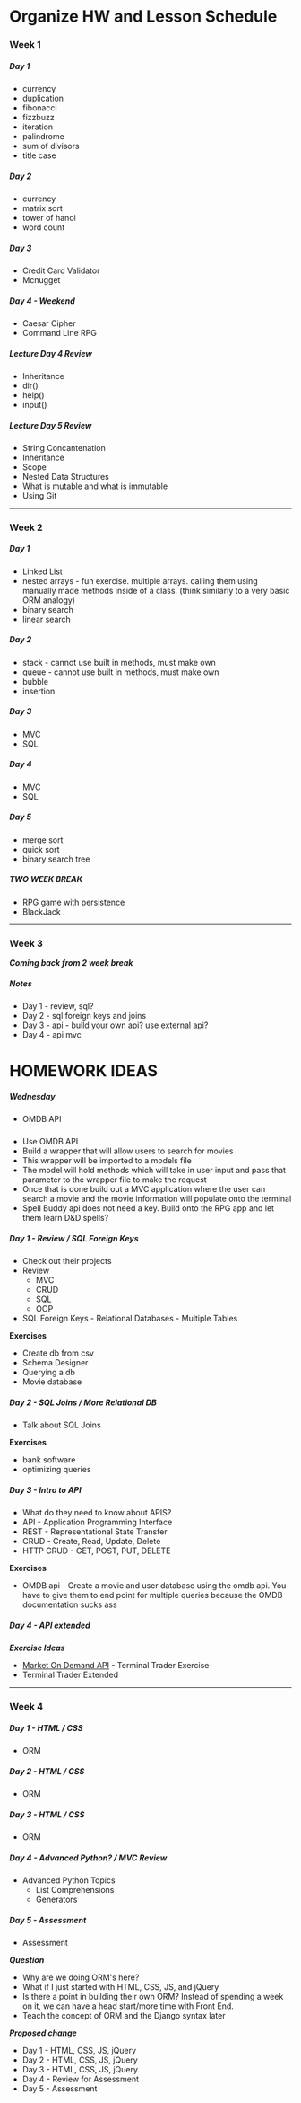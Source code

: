 # Organize HW and Lesson Schedule

### Week 1

##### Day 1
* currency
* duplication
* fibonacci
* fizzbuzz
* iteration
* palindrome
* sum of divisors
* title case

##### Day 2
* currency
* matrix sort
* tower of hanoi
* word count

##### Day 3
* Credit Card Validator
* Mcnugget

##### Day 4 - Weekend
* Caesar Cipher
* Command Line RPG

##### Lecture Day 4 Review
* Inheritance
* dir()
* help()
* input()

##### Lecture Day 5 Review

* String Concantenation
* Inheritance
* Scope
* Nested Data Structures
* What is mutable and what is immutable
* Using Git


---


### Week 2

##### Day 1
* Linked List
* nested arrays - fun exercise. multiple arrays. calling them using manually made methods inside of a class. (think similarly to a very basic ORM analogy)
* binary search
* linear search

##### Day 2
* stack - cannot use built in methods, must make own
* queue - cannot use built in methods, must make own
* bubble
* insertion

##### Day 3
* MVC
* SQL

##### Day 4
* MVC
* SQL 

##### Day 5
* merge sort
* quick sort
* binary search tree

##### TWO WEEK BREAK
* RPG game with persistence
* BlackJack


---
### Week 3

***Coming back from 2 week break***

##### Notes

* Day 1 - review, sql?  
* Day 2 - sql foreign keys and joins
* Day 3 - api - build your own api? use external api?
* Day 4 - api mvc


# HOMEWORK IDEAS

##### Wednesday

* OMDB API

##### 

* Use OMDB API
* Build a wrapper that will allow users to search for movies
* This wrapper will be imported to a models file
* The model will hold methods which will take in user input and pass that parameter to the wrapper file to make the request
* Once that is done build out a MVC application where the user can search a movie and the movie information will populate onto the terminal
* Spell Buddy api does not need a key. Build onto the RPG app and let them learn D&D spells?


##### Day 1 - Review / SQL Foreign Keys

* Check out their projects
* Review 
	* MVC
	* CRUD
	* SQL
	* OOP
* SQL Foreign Keys - Relational Databases - Multiple Tables

**Exercises**

* Create db from csv
* Schema Designer
* Querying a db
* Movie database

##### Day 2 - SQL Joins / More Relational DB

* Talk about SQL Joins

**Exercises**

* bank software
* optimizing queries

##### Day 3 - Intro to API

* What do they need to know about APIS?
* API - Application Programming Interface
* REST - Representational State Transfer
* CRUD - Create, Read, Update, Delete
* HTTP CRUD - GET, POST, PUT, DELETE


**Exercises**

* OMDB api - Create a movie and user database using the omdb api. You have to give them to end point for multiple queries because the OMDB documentation sucks ass

##### Day 4 - API extended 

***Exercise Ideas***

* [Market On Demand API](http://dev.markitondemand.com/MODApis/) - Terminal Trader Exercise
* Terminal Trader Extended

---

### Week 4

##### Day 1 - HTML / CSS
- ORM

##### Day 2 - HTML / CSS
- ORM

##### Day 3 - HTML / CSS
- ORM

##### Day 4 - Advanced Python? / MVC Review
* Advanced Python Topics
	* List Comprehensions
	* Generators


##### Day 5 - Assessment
- Assessment

***Question***

* Why are we doing ORM's here? 
* What if I just started with HTML, CSS, JS, and jQuery
* Is there a point in building their own ORM? Instead of spending a week on it, we can have a head start/more time with Front End. 
* Teach the concept of ORM and the Django syntax later

***Proposed change***

* Day 1 - HTML, CSS, JS, jQuery
* Day 2 - HTML, CSS, JS, jQuery
* Day 3 - HTML, CSS, JS, jQuery
* Day 4 - Review for Assessment
* Day 5 - Assessment





